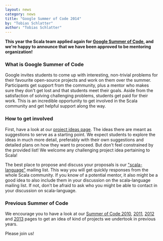 ```yaml
---
layout: news
category: news
title: "Google Summer of Code 2014"
by: "Tobias Schlatter"
author: "Tobias Schlatter"
---
```


**This year the Scala team applied again for
[Google Summer of Code](http://www.google-melange.com/gsoc/homepage/google/gsoc2014),
and we're happy to announce that we have been approved to be mentoring organization!**

### What is Google Summer of Code

Google invites students to come up with interesting, non-trivial problems for
their favourite open-source projects and work on them over the summer.
Participants get support from the community, plus a mentor who makes sure they
don't get lost and that students meet their goals. Aside from the satisfaction
of solving challenging problems, students get paid for their work. This is an
incredible opportunity to get involved in the Scala community and get helpful
support along the way.

### How to get involved

First, have a look at our [project ideas page][gsoc2014]. The ideas there are
meant as suggestions to serve as a starting point. We expect students to
explore the ideas in much more detail, preferably with their own suggestions
and detailed plans on how they want to proceed. But don't feel constrained by
the provided list! We welcome any challenging project idea pertaining to
Scala!

The best place to propose and discuss your proposals is our
["scala-language"](http://groups.google.com/group/scala-language) mailing list. This
way you will get quickly responses from the whole Scala community. If you know
of a potential mentor, it also might be a good idea to also include them in
your discussion on the scala-language mailing list. If not, don't be afraid to
ask who you might be able to contact in your discussion on scala-language.

### Previous Summer of Code

We encourage you to have a look at our [Summer of Code 2010][gsoc2010],
[2011][gsoc2011], [2012][gsoc2012] and [2013][gsoc2013] pages to get an idea
of kind of projects we undertook in previous years.

Please join us!

[gsoc2014]: http://www.scala-lang.org/gsoc/2014.html
[gsoc2013]: http://www.scala-lang.org/news/2013/03/20/gsoc13.html
[gsoc2012]: http://www.scala-lang.org/old/gsoc2012
[gsoc2011]: http://www.scala-lang.org/old/gsoc2011
[gsoc2010]: http://www.scala-lang.org/old/gsoc2010

